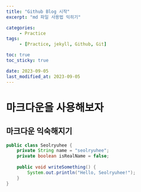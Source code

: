 ```yaml
---
title: "Github Blog 시작"
excerpt: "md 파일 사용법 익히기"

categories:
	 - Practice
tags:
	 - [Practice, jekyll, Github, Git]

toc: true
toc_sticky: true

date: 2023-09-05
last_modified_at: 2023-09-05
---
```


마크다운을 사용해보자
==================

마크다운 익숙해지기
----------------

```java
public class Seolryuhee {
	private String name = "seolryuhee";
	private boolean isRealName = false;
	
	public void writeSomething() {
		System.out.println("Hello, Seolryuhee!");
	}
}
```

